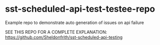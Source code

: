 # sst-scheduled-api-test-testee-repo
Example repo to demonstrate auto generation of issues on api failure

SEE THIS REPO FOR A COMPLETE EXPLANATION: https://github.com/Sheldonfrith/sst-scheduled-api-testing
